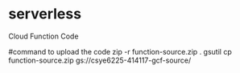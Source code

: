 # serverless
Cloud Function Code

#command to upload the code
zip -r function-source.zip .
gsutil cp function-source.zip gs://csye6225-414117-gcf-source/ 